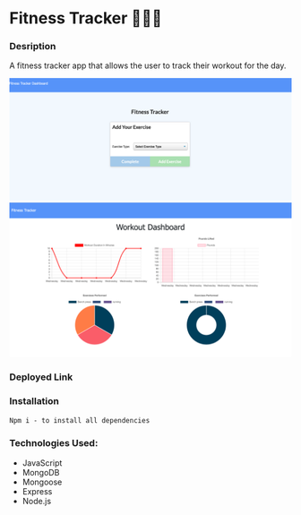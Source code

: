 # Fitness Tracker 🏋🏼‍♀️

### Desription
A fitness tracker app that allows the user to track their workout for the day. 
  


![](assets/fitness.png)
![](assets/workout.png)
 
  
### Deployed Link
    
  


### Installation
```
Npm i - to install all dependencies 
```

### Technologies Used:
 - JavaScript
 - MongoDB
 - Mongoose
 - Express
 - Node.js
 
 

